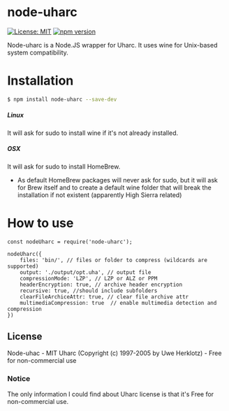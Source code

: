 # node-uharc

[![License: MIT](https://img.shields.io/badge/License-MIT-yellow.svg)](https://opensource.org/licenses/MIT)
[![npm version](https://badge.fury.io/js/node-uharc.svg)](https://badge.fury.io/js/node-uharc)

Node-uharc is a Node.JS wrapper for Uharc. It uses wine for Unix-based system compatibility.

# Installation
```sh
$ npm install node-uharc --save-dev
```
##### Linux
It will ask for sudo to install wine if it's not already installed.

##### OSX

It will ask for sudo to install HomeBrew.
- As default HomeBrew packages will never ask for sudo, but it will ask for Brew itself and to create a default wine folder that will break the installation if not existent (apparently High Sierra related)

# How to use


```
const nodeUharc = require('node-uharc');

nodeUharc({
    files: 'bin/', // files or folder to compress (wildcards are supported)
    output: './output/opt.uha', // output file
    compressionMode: 'LZP', // LZP or ALZ or PPM
    headerEncryption: true, // archive header encryption
    recursive: true, //should include subfolders
    clearFileArchiceAttr: true, // clear file archive attr
    multimediaCompression: true  // enable multimedia detection and compression
})
```


License
----

Node-uhac - MIT
Uharc (Copyright (c) 1997-2005 by Uwe Herklotz) - Free for non-commercial use


### Notice
The only information I could find about Uharc license is that it's Free for non-commercial use.
